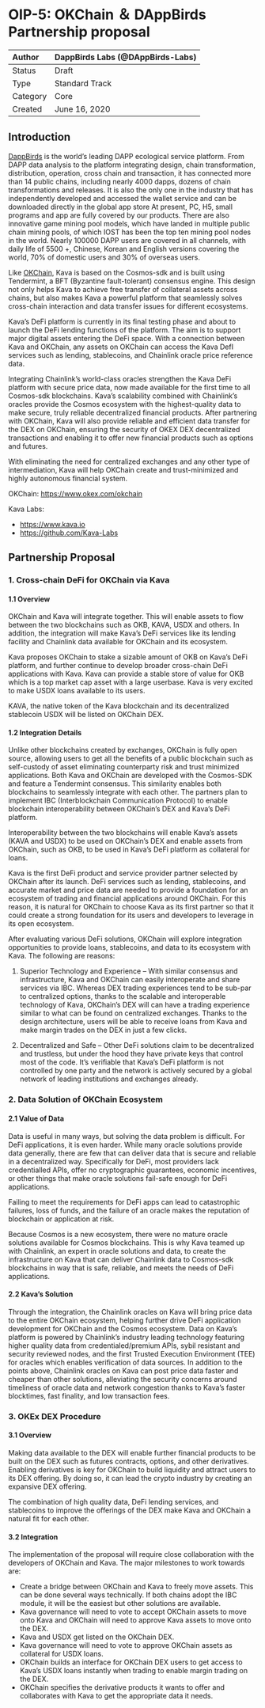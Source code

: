 # OIP-5: OKChain ＆ DAppBirds Partnership proposal

| Author   | DappBirds Labs (@DAppBirds-Labs) |
| :------- | ---------------------- |
| Status   | Draft                  |
| Type     | Standard Track         |
| Category | Core                   |
| Created  | June 16, 2020           |

## Introduction

[DappBirds](https://store.dappbirds.com) is the world’s leading DAPP ecological service platform. From DAPP data analysis to the platform integrating design, chain transformation, distribution, operation, cross chain and transaction, it has connected more than 14 public chains, including nearly 4000 dapps, dozens of chain transformations and releases. It is also the only one in the industry that has independently developed and accessed the wallet service and can be downloaded directly in the global app store At present, PC, H5, small programs and app are fully covered by our products. There are also innovative game mining pool models, which have landed in multiple public chain mining pools, of which IOST has been the top ten mining pool nodes in the world. Nearly 100000 DAPP users are covered in all channels, with daily life of 5500 +, Chinese, Korean and English versions covering the world, 70% of domestic users and 30% of overseas users. 

Like [OKChain](https://www.okex.com/okchain), Kava is based on the Cosmos-sdk and is built using Tendermint, a BFT (Byzantine fault-tolerant) consensus engine. This design not only helps Kava to achieve free transfer of collateral assets across chains, but also makes Kava a powerful platform that seamlessly solves cross-chain interaction and data transfer issues for different ecosystems.

Kava’s DeFi platform is currently in its final testing phase and about to launch the DeFi lending functions of the platform. The aim is to support major digital assets entering the DeFi space. With a connection between Kava and OKChain, any assets on OKChain can access the Kava DefI services such as lending, stablecoins, and Chainlink oracle price reference data.

Integrating Chainlink’s world-class oracles strengthen the Kava DeFi platform with secure price data, now made available for the first time to all Cosmos-sdk blockchains. Kava’s scalability combined with Chainlink’s oracles provide the Cosmos ecosystem with the highest-quality data to make secure, truly reliable decentralized financial products. After partnering with OKChain, Kava will also provide reliable and efficient data transfer for the DEX on OKChain, ensuring the security of OKEX DEX decentralized transactions and enabling it to offer new financial products such as options and futures.

With eliminating the need for centralized exchanges and any other type of intermediation, Kava will help OKChain create and trust-minimized and highly autonomous financial system.

OKChain: https://www.okex.com/okchain

Kava Labs:

- https://www.kava.io
- https://github.com/Kava-Labs

## Partnership Proposal

### 1. Cross-chain DeFi for OKChain via Kava

#### 1.1 Overview
OKChain and Kava will integrate together. This will enable assets to flow between the two blockchains such as OKB, KAVA, USDX and others. In addition, the integration will make Kava’s DeFi services like its lending facility and Chainlink data available for OKChain and its ecosystem.

Kava proposes OKChain to stake a sizable amount of OKB on Kava’s DeFi platform, and further continue to develop broader cross-chain DeFi applications with Kava. Kava can provide a stable store of value for OKB which is a top market cap asset with a large userbase. Kava is very excited to make USDX loans available to its users.

KAVA, the native token of the Kava blockchain and its decentralized stablecoin USDX will be listed on OKChain DEX.

#### 1.2 Integration Details
Unlike other blockchains created by exchanges, OKChain is fully open source, allowing users to get all the benefits of a public blockchain such as self-custody of asset eliminating counterparty risk and trust minimized applications. Both Kava and OKChain are developed with the Cosmos-SDK and feature a Tendermint consensus. This similarity enables both blockchains to seamlessly integrate with each other. The partners plan to implement IBC (Interblockchain Communication Protocol) to enable blockchain interoperability between OKChain’s DEX and Kava’s DeFi platform.

Interoperability between the two blockchains will enable Kava’s assets (KAVA and USDX) to be used on OKChain’s DEX and enable assets from OKChain, such as OKB, to be used in Kava’s DeFi platform as collateral for loans.

Kava is the first DeFi product and service provider partner selected by OKChain after its launch. DeFi services such as lending, stablecoins, and accurate market and price data are needed to provide a foundation for an ecosystem of trading and financial applications around OKChain. For this reason, it is natural for OKChain to choose Kava as its first partner so that it could create a strong foundation for its users and developers to leverage in its open ecosystem.

After evaluating various DeFi solutions, OKChain will explore integration opportunities to provide loans, stablecoins, and data to its ecosystem with Kava.  The following are reasons:

1. Superior Technology and Experience – With similar consensus and infrastructure, Kava and OKChain can easily interoperate and share services via IBC. Whereas DEX trading experiences tend to be sub-par to centralized options, thanks to the scalable and interoperable technology of Kava, OKChain’s DEX will can have a trading experience similar to what can be found on centralized exchanges. Thanks to the design architecture, users will be able to receive loans from Kava and make margin trades on the DEX in just a few clicks.

2. Decentralized and Safe – Other DeFi solutions claim to be decentralized and trustless, but under the hood they have private keys that control most of the code. It’s verifiable that Kava’s DeFi platform is not controlled by one party and the network is actively secured by a global network of leading institutions and exchanges already.

### 2. Data Solution of OKChain Ecosystem

#### 2.1 Value of Data
Data is useful in many ways, but solving the data problem is difficult. For DeFi applications, it is even harder. While many oracle solutions provide data generally, there are few that can deliver data that is secure and reliable in a decentralized way. Specifically for DeFi, most providers lack credentialled APIs, offer no cryptographic guarantees, economic incentives, or other things that make oracle solutions fail-safe enough for DeFi applications.

Failing to meet the requirements for DeFi apps can lead to catastrophic failures, loss of funds, and the failure of an oracle makes the reputation of blockchain or application at risk.

Because Cosmos is a new ecosystem, there were no mature oracle solutions available for Cosmos blockchains. This is why Kava teamed up with Chainlink, an expert in oracle solutions and data, to create the infrastructure on Kava that can deliver Chainlink data to Cosmos-sdk blockchains  in way that is safe, reliable, and meets the needs of DeFi applications.

#### 2.2 Kava’s Solution
Through the integration, the Chainlink oracles on Kava will bring price data to the entire OKChain ecosystem, helping further drive DeFi application development for OKChain and the Cosmos ecosystem. Data on Kava’s platform is powered by Chainlink’s industry leading technology featuring higher quality data from credentialed/premium APIs, sybil resistant and security reviewed nodes, and the first Trusted Execution Environment (TEE) for oracles which enables verification of data sources. In addition to the points above, Chainlink oracles on Kava can post price data faster and cheaper than other solutions, alleviating the security concerns around timeliness of oracle data and network congestion thanks to Kava’s faster blocktimes, fast finality, and low transaction fees.


### 3. OKEx DEX Procedure

#### 3.1 Overview
Making data available to the DEX will enable further financial products to be built on the DEX such as futures contracts, options, and other derivatives. Enabling derivatives is key for OKChain to build liquidity and attract users to its DEX offering. By doing so, it can lead the crypto industry by creating an expansive DEX offering.

The combination of high quality data, DeFi lending services, and stablecoins to improve the offerings of the DEX make Kava and OKChain a natural fit for each other.

#### 3.2 Integration
The implementation of the proposal will require close collaboration with the developers of OKChain and Kava. The major milestones to work towards are:
- Create a bridge between OKChain and Kava to freely move assets. This can be done several ways technically. If both chains adopt the IBC module, it will be the easiest but other solutions are available.
- Kava governance will need to vote to accept OKChain assets to move onto Kava and OKChain will need to approve Kava assets to move onto the DEX.
- Kava and USDX get listed on the OKChain DEX.
- Kava governance will need to vote to approve OKChain assets as collateral for USDX loans.
- OKChain builds an interface for OKChain DEX users to get access to Kava’s USDX loans instantly when trading to enable margin trading on the DEX.
- OKChain specifies the derivative products it wants to offer and collaborates with Kava to get the appropriate data it needs.